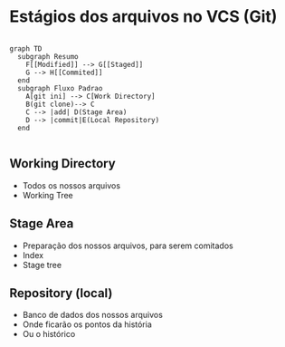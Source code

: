 
# Estágios dos arquivos no VCS (Git)

```mermaid

graph TD
  subgraph Resumo
    F[[Modified]] --> G[[Staged]]
    G --> H[[Commited]]
  end
  subgraph Fluxo Padrao
    A[git ini] --> C[Work Directory]
    B(git clone)--> C
    C --> |add| D(Stage Area)
    D --> |commit|E(Local Repository)
  end
  
```

## Working Directory
- Todos os nossos arquivos
- Working Tree

## Stage Area
- Preparação dos nossos arquivos, para serem comitados
- Index
- Stage tree

## Repository (local)
- Banco de dados dos nossos arquivos
- Onde ficarão os pontos da história
- Ou o histórico


